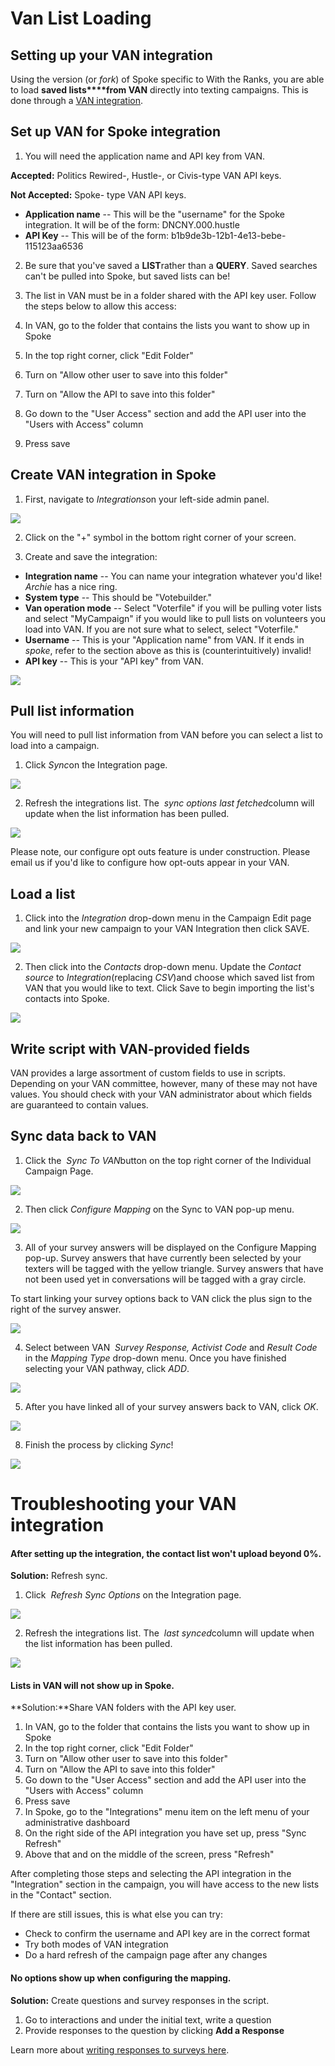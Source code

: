 # Van List Loading

Setting up your VAN integration
-------------------------------

Using the version (or
*fork*) of Spoke specific to With the Ranks, you are
able to load **saved lists****from VAN** directly into texting campaigns. This is done through a [VAN integration](https://help.ngpvan.com/van/s/article/2969508-requesting-and-approving-api-keys).

Set up VAN for Spoke integration
--------------------------------

1. You will need the application name and API key from
VAN.

**Accepted:** Politics Rewired-,
Hustle-, or Civis-type VAN API keys.

**Not Accepted:** Spoke- type
VAN API keys.

* **Application name** -- This will be the "username"
  for the Spoke integration. It will be of the form: DNCNY.000.hustle
* **API Key** -- This will be of the form: b1b9de3b-12b1-4e13-bebe-115123aa6536

2. Be sure that you've saved a
**LIST**rather than a **QUERY**. Saved
searches can't be pulled into Spoke, but saved lists can be!

3. The list in VAN must be in a folder shared with the API key
user. Follow the steps below to allow this access:

1. In VAN, go to the folder that contains the lists you want to
   show up in Spoke
2. In the top right corner, click "Edit Folder"
3. Turn on "Allow other user to save into this folder"
4. Turn on "Allow the API to save into this folder"
5. Go down to the "User Access" section and add the API user
   into the "Users with Access" column
6. Press save

Create VAN integration in Spoke
-------------------------------

1. First, navigate to
*Integrations*on your left-side admin panel.

![](https://s3.amazonaws.com/helpscout.net/docs/assets/5d4878eb2c7d3a330e3c1b86/images/5ee9247b2c7d3a10cba90472/file-XxYzNfOZT2.png)

2. Click on the "+" symbol in the bottom right corner of your
screen.

3. Create and save the integration:

* **Integration name** -- You can name your integration
  whatever you'd like! *Archie* has a nice ring.
* **System type** -- This should be "Votebuilder."
* **Van operation mode** -- Select "Voterfile" if
  you will be pulling voter lists and select "MyCampaign" if you
  would like to pull lists on volunteers you load into VAN. If
  you are not sure what to select, select "Voterfile."
* **Username** -- This is your "Application name"
  from VAN. If it ends in *spoke*, refer to the section
  above as this is (counterintuitively) invalid!
* **API key** -- This is your "API key" from VAN.

![](https://s3.amazonaws.com/helpscout.net/docs/assets/5d4878eb2c7d3a330e3c1b86/images/62a1ff6857320007925231e6/file-8aK9syO5SL.png)

Pull list information
---------------------

You will need to pull list information from VAN before you can
select a list to load into a campaign.

1. Click
*Sync*on the Integration page.

![](https://s3.amazonaws.com/helpscout.net/docs/assets/5d4878eb2c7d3a330e3c1b86/images/63238369b0f178684ee3b1d8/file-Kf88HxQIKm.png)

2. Refresh the integrations list. The 
*sync options last fetched*column will update when
the list information has been pulled.

![](https://s3.amazonaws.com/helpscout.net/docs/assets/5d4878eb2c7d3a330e3c1b86/images/632383a4b0f178684ee3b1dc/file-y1nEkObCD6.jpg)

Please note, our configure opt outs feature is under
construction. Please email us if you'd like to configure how
opt-outs appear in your VAN.

Load a list
-----------

1. Click into the
*Integration* drop-down menu in the Campaign Edit
page and link your new campaign to your VAN Integration then
click SAVE.

![](https://s3.amazonaws.com/helpscout.net/docs/assets/5d4878eb2c7d3a330e3c1b86/images/5f7654bb52faff0016aebda4/file-6IND6pTRa7.png)

2. Then click into the
*Contacts* drop-down menu. Update the *Contact source* to *Integration*(replacing *CSV*)and choose
which saved list from VAN that you would like to
text. Click Save to begin importing the list's contacts
into Spoke.

![](https://s3.amazonaws.com/helpscout.net/docs/assets/5d4878eb2c7d3a330e3c1b86/images/5f76561dc9e77c0016213b21/file-gW82xMKCqF.png)

Write script with VAN-provided fields
-------------------------------------

VAN provides a large assortment of custom fields to use in
scripts. Depending on your VAN committee, however, many of these
may not have values. You should check with your VAN
administrator about which fields are guaranteed to contain
values.

Sync data back to VAN
---------------------

1. Click the 
*Sync To VAN*button on the top right corner of the
Individual Campaign Page.

![](https://s3.amazonaws.com/helpscout.net/docs/assets/5d4878eb2c7d3a330e3c1b86/images/5f765ccb46e0fb0017988f3b/file-LF5Am59eAF.png)

2. Then click
*Configure Mapping* on the Sync to VAN pop-up menu.

![](https://s3.amazonaws.com/helpscout.net/docs/assets/5d4878eb2c7d3a330e3c1b86/images/5f765ce4cff47e001a58a5c2/file-LdAIB5OJZI.png)

3. All of your survey answers will be displayed on the Configure
Mapping pop-up. Survey answers that have currently been selected
by your texters will be tagged with the yellow triangle. Survey
answers that have not been used yet in conversations will be
tagged with a gray circle.

To start linking your survey options back to VAN click the plus
sign to the right of the survey answer.

![](https://s3.amazonaws.com/helpscout.net/docs/assets/5d4878eb2c7d3a330e3c1b86/images/5f765cf8cff47e001a58a5c3/file-RQfWXu399I.png)

4. Select between VAN 
*Survey Response, Activist Code* and *Result Code*
in the *Mapping Type* drop-down menu. Once you have finished
selecting your VAN pathway, click *ADD*.

![](https://s3.amazonaws.com/helpscout.net/docs/assets/5d4878eb2c7d3a330e3c1b86/images/5f765d2046e0fb0017988f3c/file-ednffR3Gos.png)

5. After you have linked all of your survey answers back to VAN,
click
*OK*.

![](https://s3.amazonaws.com/helpscout.net/docs/assets/5d4878eb2c7d3a330e3c1b86/images/5f765d4752faff0016aebdc0/file-oDRbwQ4B6K.png)

8. Finish the process by clicking
*Sync*!

![](https://s3.amazonaws.com/helpscout.net/docs/assets/5d4878eb2c7d3a330e3c1b86/images/5f765d60c9e77c0016213b37/file-q7aiEXr51e.png)

Troubleshooting your VAN integration
====================================

#### 

#### 

#### After setting up the integration, the contact list won't upload beyond 0%.

**Solution:** Refresh sync.

1. Click 
*Refresh Sync Options* on the Integration page.

![](https://s3.amazonaws.com/helpscout.net/docs/assets/5d4878eb2c7d3a330e3c1b86/images/5f765bd946e0fb0017988f39/file-dk94bikYch.png)

2. Refresh the integrations list. The 
*last synced*column will update when the list
information has been pulled.

![](https://s3.amazonaws.com/helpscout.net/docs/assets/5d4878eb2c7d3a330e3c1b86/images/5f765c7dcff47e001a58a5c1/file-EXQ3WL2nxm.png)

#### 

#### **Lists in VAN will not show up in Spoke.**

**Solution:**Share VAN folders with the API
key user.

1. In VAN, go to the folder that contains the lists you want to
   show up in Spoke
2. In the top right corner, click "Edit Folder"
3. Turn on "Allow other user to save into this folder"
4. Turn on "Allow the API to save into this folder"
5. Go down to the "User Access" section and add the API user
   into the "Users with Access" column
6. Press save
7. In Spoke, go to the "Integrations" menu item on the left
   menu of your administrative dashboard
8. On the right side of the API integration you have set up,
   press "Sync Refresh"
9. Above that and on the middle of the screen, press "Refresh"

After completing those steps and selecting the API integration
in the "Integration" section in the campaign, you will have
access to the new lists in the "Contact" section.

If there are still issues, this is what else you can try:

* Check to confirm the username and API key are in the correct
  format
* Try both modes of VAN integration
* Do a hard refresh of the campaign page after any changes

#### 

#### **No options show up when configuring the mapping.**

**Solution:** Create questions and survey
responses in the script.

1. Go to interactions and under the initial text, write a
   question
2. Provide responses to the question by clicking **Add a Response**

Learn more about
[writing responses to surveys here](https://withtheranks.com/docs/spoke/for-spoke-admins/create-interaction-script).

 

